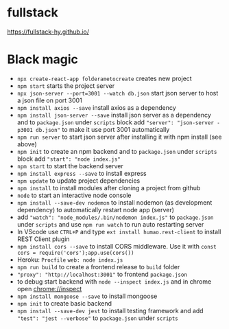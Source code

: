 # fullstack
https://fullstack-hy.github.io/

# Black magic
- `npx create-react-app folderametocreate` creates new project
- `npm start` starts the project server
- `npx json-server --port=3001 --watch db.json` start json server to host a json file on port 3001
- `npm install axios --save` install axios as a dependency
- `npm install json-server --save` install json server as a dependency and to `package.json` under `scripts` block add `"server": "json-server -p3001 db.json"` to make it use port 3001 automatically
- `npm run server` to start json server after installing it with npm install (see above)
- `npm init` to create an npm backend and to `package.json` under `scripts` block add `"start": "node index.js"`
- `npm start` to start the backend server
- `npm install express --save` to install express
- `npm update` to update project dependencies
- `npm install` to install modules after cloning a project from github
- `node` to start an interactive node console
- `npm install --save-dev nodemon` to install nodemon (as development dependency) to automatically restart node app (server)
- add `"watch": "node_modules/.bin/nodemon index.js"` to `package.json` under `scripts` and use `npm run watch` to run auto restarting server
- In VScode use `CTRL+P` and type `ext install humao.rest-client` to install REST Client plugin
- `npm install cors --save` to install CORS middleware. Use it with `const cors = require('cors');app.use(cors())`
- Heroku: `Procfile` `web: node index.js`
- `npm run build` to create a frontend release to `build` folder
- `"proxy": "http://localhost:3001"` to frontend `package.json`
- to debug start backend with `node --inspect index.js` and in chrome open [chrome://inspect](chrome://inspect)
- `npm install mongoose --save` to install mongoose
- `npm init` to create basic backend
- `npm install --save-dev jest` to install testing framework and add `"test": "jest --verbose"` to `package.json` under `scripts`


